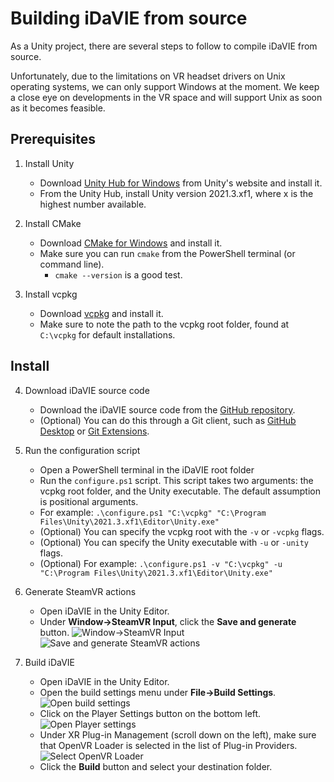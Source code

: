 # Building iDaVIE from source
As a Unity project, there are several steps to follow to compile iDaVIE from source.

Unfortunately, due to the limitations on VR headset drivers on Unix operating systems, we can only support Windows at the moment. We keep a close eye on developments in the VR space and will support Unix as soon as it becomes feasible.

## Prerequisites
1. Install Unity
    * Download [Unity Hub for Windows](https://public-cdn.cloud.unity3d.com/hub/prod/UnityHubSetup.exe) from Unity's website and install it.
    * From the Unity Hub, install Unity version 2021.3.xf1, where x is the highest number available.

2. Install CMake
    * Download [CMake for Windows](https://cmake.org/download/) and install it.
    * Make sure you can run `cmake` from the PowerShell terminal (or command line).
        - `cmake --version` is a good test.

3. Install vcpkg
    * Download [vcpkg](https://github.com/microsoft/vcpkg) and install it.
    * Make sure to note the path to the vcpkg root folder, found at `C:\vcpkg` for default installations.
## Install
4. Download iDaVIE source code
    * Download the iDaVIE source code from the [GitHub repository](https://github.com/idia-astro/idia_unity_vr).
    * (Optional) You can do this through a Git client, such as [GitHub Desktop](https://desktop.github.com/download/) or [Git Extensions](https://github.com/gitextensions/gitextensions/releases/latest).

5. Run the configuration script
    * Open a PowerShell terminal in the iDaVIE root folder
    * Run the `configure.ps1` script. This script takes two arguments: the vcpkg root folder, and the Unity executable. The default assumption is positional arguments.
    * For example: `.\configure.ps1 "C:\vcpkg" "C:\Program Files\Unity\2021.3.xf1\Editor\Unity.exe"`
    * (Optional) You can specify the vcpkg root with the `-v` or `-vcpkg` flags.
    * (Optional) You can specify the Unity executable with `-u` or `-unity` flags.
    * (Optional) For example: `.\configure.ps1 -v "C:\vcpkg" -u "C:\Program Files\Unity\2021.3.xf1\Editor\Unity.exe"`
  
6. Generate SteamVR actions
    * Open iDaVIE in the Unity Editor.
    * Under **Window->SteamVR Input**, click the **Save and generate** button.
    ![Window->SteamVR Input](https://github.com/idia-astro/iDaVIE/blob/main/.github/samples/build/Build_SteamVRInput_1.png)
    ![Save and generate SteamVR actions](https://github.com/idia-astro/iDaVIE/blob/main/.github/samples/build/Build_SteamVRInput_2.png)
  
7. Build iDaVIE
    * Open iDaVIE in the Unity Editor.
    * Open the build settings menu under **File->Build Settings**.
    ![Open build settings](https://github.com/idia-astro/iDaVIE/blob/main/.github/samples/build/Build_Build_1.png)
    * Click on the Player Settings button on the bottom left.
    ![Open Player settings](https://github.com/idia-astro/iDaVIE/blob/main/.github/samples/build/Build_Build_2.png)
    * Under XR Plug-in Management (scroll down on the left), make sure that OpenVR Loader is selected in the list of Plug-in Providers.
    ![Select OpenVR Loader](https://github.com/idia-astro/iDaVIE/blob/main/.github/samples/build/Build_Build_3.png)
    * Click the **Build** button and select your destination folder.
